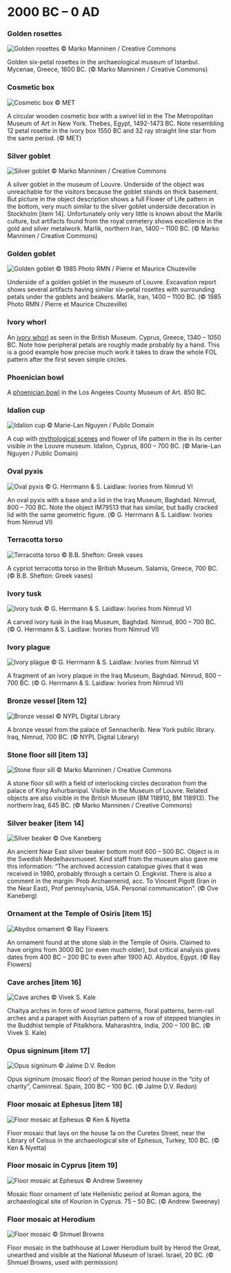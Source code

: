 # 2000 BC – 0 AD


### Golden rosettes

![Golden rosettes © Marko Manninen / Creative Commons](https://floweroflifemystery.files.wordpress.com/2014/09/golden-rosettes.png?w=474)

Golden six-petal rosettes in the archaeological museum of Istanbul. Mycenae, Greece, 1600 BC. (© Marko Manninen / Creative Commons)


### Cosmetic box

![Cosmetic box © MET](https://i2.wp.com/media-cache-ak0.pinimg.com/474x/4c/de/b5/4cdeb533532a1dc6a165b6be2379b440.jpg?zoom=2)

A circular wooden cosmetic box with a swivel lid in the The Metropolitan Museum of Art in New York. Thebes, Egypt, 1492-1473 BC. Note resembling 12 petal rosette in the ivory box 1550 BC and 32 ray straight line star from the same period. (© MET)

### Silver goblet

![Silver goblet © Marko Manninen / Creative Commons](https://floweroflifemystery.files.wordpress.com/2014/09/silver-goblet.png?w=474)

A silver goblet in the museum of Louvre. Underside of the object was unreachable for the visitors because the goblet stands on thick basement. But picture in the object description shows a full Flower of Life pattern in the bottom, very much similar to the silver goblet underside decoration in Stockholm [item 14]. Unfortunately only very little is known about the Marlik culture, but artifacts found from the royal cemetery shows excellence in the gold and silver metalwork. Marlik, northern Iran, 1400 – 1100 BC. (© Marko Manninen / Creative Commons)


### Golden goblet

![Golden goblet © 1985 Photo RMN / Pierre et Maurice Chuzeville](http://i2.wp.com/media-cache-ec0.pinimg.com/474x/f6/8a/eb/f68aeb808819fa07ae6b17b35d244a8d.jpg)

Underside of a golden goblet in the museum of Louvre. Excavation report shows several artifacts having similar six-petal rosettes with surrounding petals under the goblets and beakers. Marlik, Iran, 1400 – 1100 BC. (© 1985 Photo RMN / Pierre et Maurice Chuzeville)

### Ivory whorl

An [ivory whorl](http://www.britishmuseum.org/research/collection_online/collection_object_details/collection_image_gallery.aspx?assetId=94799&objectId=452251&partId=1) as seen in the British Museum. Cyprus, Greece, 1340 – 1050 BC. Note how peripheral petals are roughly made probably by a hand. This is a good example how precise much work it takes to draw the whole FOL pattern after the first seven simple circles.

### Phoenician bowl

A [phoenician bowl](http://collections.lacma.org/node/226166) in the Los Angeles County Museum of Art. 850 BC.

### Idalion cup

![Idalion cup © Marie-Lan Nguyen / Public Domain](https://floweroflifemystery.files.wordpress.com/2014/10/nacc88yttocc88kuva-2014-10-16-kello-16-16-17.png?w=474)

A cup with [mythological scenes](https://commons.wikimedia.org/wiki/File:Cup_Idalion_Louvre_N3454.jpg) and flower of life pattern in the in its center visible in the Louvre museum. Idalion, Cyprus, 800 – 700 BC. (© Marie-Lan Nguyen / Public Domain)

### Oval pyxis

![Oval pyxis © G. Herrmann & S. Laidlaw: Ivories from Nimrud VI](https://floweroflifemystery.files.wordpress.com/2014/12/ovalpyxis.png?w=474)

An oval pyxis with a base and a lid in the Iraq Museum, Baghdad. Nimrud, 800 – 700 BC. Note the object IM79513 that has similar, but badly cracked lid with the same geometric figure. (© G. Herrmann & S. Laidlaw: Ivories from Nimrud VI)

### Terracotta torso

![Terracotta torso © B.B. Shefton: Greek vases](https://floweroflifemystery.files.wordpress.com/2014/12/terracottatorso.png?w=474)

A cypriot terracotta torso in the British Museum. Salamis, Greece, 700 BC. (© B.B. Shefton: Greek vases)

### Ivory tusk

![Ivory tusk © G. Herrmann & S. Laidlaw: Ivories from Nimrud VI](https://floweroflifemystery.files.wordpress.com/2014/12/ivorytusk.png?w=474)

A carved ivory tusk in the Iraq Museum, Baghdad. Nimrud, 800 – 700 BC. (© G. Herrmann & S. Laidlaw: Ivories from Nimrud VI)

### Ivory plague

![Ivory plague © G. Herrmann & S. Laidlaw: Ivories from Nimrud VI](https://floweroflifemystery.files.wordpress.com/2014/09/nacc88yttocc88kuva-2014-9-20-kello-19-39-57.png?w=474)

A fragment of an ivory plaque in the Iraq Museum, Baghdad. Nimrud, 800 – 700 BC. (© G. Herrmann & S. Laidlaw: Ivories from Nimrud VI)

### Bronze vessel [item 12]

![Bronze vessel © NYPL Digital Library](https://floweroflifemystery.files.wordpress.com/2014/08/bronce-vase.png?w=474)

A bronze vessel from the palace of Sennacherib. New York public library. Iraq, Nimrud, 700 BC. (© NYPL Digital Library)

### Stone floor sill [item 13]

![Stone floor sill © Marko Manninen / Creative Commons](https://floweroflifemystery.files.wordpress.com/2014/10/doorthreshold.jpg?w=474)

A stone floor sill with a field of interlocking circles decoration from the palace of King Ashurbanipal. Visible in the Museum of Louvre. Related objects are also visible in the British Museum (BM 118910, BM 118913). The northern Iraq, 645 BC. (© Marko Manninen / Creative Commons)

### Silver beaker [item 14]

![Silver beaker © Ove Kaneberg](https://i0.wp.com/media-cache-ak0.pinimg.com/474x/e0/8c/a4/e08ca42a97a385f74d75ad5deadbeff9.jpg)

An ancient Near East silver beaker bottom motif 600 – 500 BC. Object is in the Swedish Medelhavsmuseet. Kind staff from the museum also gave me this information: “The archived accession catalogue gives that it was received in 1980, probably through a certain O. Engkvist. There is also a comment in the margin: Prob Archaemenid, acc. To Vincent Pigott (Iran in the Near East), Prof pennsylvania, USA. Personal communication”. (© Ove Kaneberg)

### Ornament at the Temple of Osiris [item 15]

![Abydos ornament © Ray Flowers](https://i2.wp.com/media-cache-ec0.pinimg.com/474x/3d/a5/12/3da512292556970302ae7bc8b0ace420.jpg)

An ornament found at the stone slab in the Temple of Osiris. Claimed to have origins from 3000 BC (or even much older), but critical analysis gives dates from 400 BC – 200 BC to even after 1900 AD. Abydos, Egypt. (© Ray Flowers)

### Cave arches [item 16]

![Cave arches © Vivek S. Kale](https://floweroflifemystery.files.wordpress.com/2014/10/nacc88yttocc88kuva-2014-10-16-kello-16-14-19.png?w=474)

Chaitya arches in form of wood lattice patterns, floral patterns, berm-rail arches and a parapet with Assyrian pattern of a row of stepped triangles in the Buddhist temple of Pitalkhora. Maharashtra, India, 200 – 100 BC. (© Vivek S. Kale)

### Opus signinum [item 17]

![Opus signinum © Jalme D.V. Redon](https://floweroflifemystery.files.wordpress.com/2014/10/nacc88yttocc88kuva-2014-10-27-kello-15-38-01.png?w=474)

Opus signinum (mosaic floor) of the Roman period house in the “city of charity”, Caminreal. Spain, 200 BC – 100 BC. (© Jalme D.V. Redon)

### Floor mosaic at Ephesus [item 18]

![Floor mosaic at Ephesus © Ken & Nyetta](https://i0.wp.com/media-cache-ec0.pinimg.com/474x/b2/4f/fb/b24ffb376df5cd71d7c2370f878625f1.jpg)

Floor mosaic that lays on the house 1a on the Curetes Street, near the Library of Celsus in the archaeological site of Ephesus, Turkey, 100 BC. (© Ken & Nyetta)

### Floor mosaic in Cyprus [item 19]

![Floor mosaic at Ephesus © Andrew Sweeney](https://floweroflifemystery.files.wordpress.com/2014/10/nacc88yttocc88kuva-2014-10-16-kello-16-11-52.png?w=474)

Mosaic floor ornament of late Hellenistic period at Roman agora, the archaeological site of Kourion in Cyprus. 75 – 50 BC. (© Andrew Sweeney)

### Floor mosaic at Herodium

![Floor mosaic © Shmuel Browns](https://floweroflifemystery.files.wordpress.com/2014/09/mosaic-wolf-museum.jpg?w=474)

Floor mosaic in the bathhouse at Lower Herodium built by Herod the Great, unearthed and visible at the National Museum of Israel. Israel, 20 BC. (© Shmuel Browns, used with permission)
